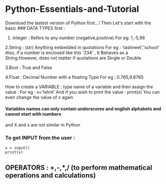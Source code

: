 # Python-Essentials-and-Tutorial
Download the lastest version of Python first...!
Then Let's start with the basic ### DATA TYPES first :
1. Integer : Refers to any number (negative,positive)
For eg: 1,-5,98

2.String : (str) Anything embedded in quotations 
For eg : 'tashneet','school'
Also, if a number is enclosed like this '234' , It Behaves as a String.However, does not matter if quotations are Single or Double

3.Bool : True and False 

4.Float : Decimal Number with a floating Type
For eg : 0.765,9.8765

How to create  a VARIABLE :
type name of a variable and then assign the value : 
For eg : x='tshnt'
And if you wish to print the value :
    print(x)
You can even change the value of x again 

#### Variables names can only contain underscores and english alphabets and cannot start with numbers 
and X and x are not similar in Python

### To get INPUT from the user :
    x = input()
    print(x)
    
## OPERATORS : +,-,*,/ (to perform mathematical operations and calculations)
